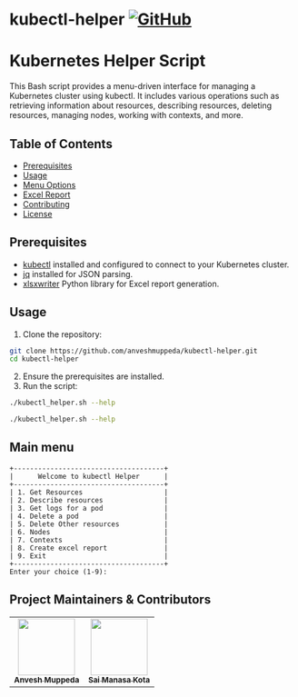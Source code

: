 # kubectl-helper [![GitHub](https://img.shields.io/github/license/anveshmuppeda/kubectl-helper?color=blue)](https://github.com/anveshmuppeda/kubectl-helper/blob/main/LICENSE)

# Kubernetes Helper Script

This Bash script provides a menu-driven interface for managing a Kubernetes cluster using kubectl. It includes various operations such as retrieving information about resources, describing resources, deleting resources, managing nodes, working with contexts, and more.

## Table of Contents
- [Prerequisites](#prerequisites)
- [Usage](#usage)
- [Menu Options](#menu-options)
- [Excel Report](#excel-report)
- [Contributing](#contributing)
- [License](#license)

## Prerequisites
- [kubectl](https://kubernetes.io/docs/tasks/tools/install-kubectl/) installed and configured to connect to your Kubernetes cluster.
- [jq](https://stedolan.github.io/jq/) installed for JSON parsing.
- [xlsxwriter](https://xlsxwriter.readthedocs.io/) Python library for Excel report generation.

## Usage
1. Clone the repository:  
  ```bash
  git clone https://github.com/anveshmuppeda/kubectl-helper.git
  cd kubectl-helper
  ```
2. Ensure the prerequisites are installed.  
3. Run the script:  
  ```bash
  ./kubectl_helper.sh --help 
  ```
```bash
./kubectl_helper.sh --help 
```
## Main menu  
```
+-------------------------------------+
|      Welcome to kubectl Helper      |
+-------------------------------------+
| 1. Get Resources                    |
| 2. Describe resources               |
| 3. Get logs for a pod               |
| 4. Delete a pod                     |
| 5. Delete Other resources           |
| 6. Nodes                            |
| 7. Contexts                         |
| 8. Create excel report              |
| 9. Exit                             |
+-------------------------------------+
Enter your choice (1-9):
```  

## Project Maintainers & Contributors  
<table>
  <tr>
    <td align="center"><a href="https://anveshmuppeda.github.io/profile/"><img src="https://avatars.githubusercontent.com/u/115966808?v=4" width="100px;" alt=""/><br /><sub><b>Anvesh Muppeda</b></sub></a></td>
    <td align="center"><a href="https://github.com/saimanasak"><img src="https://avatars.githubusercontent.com/u/47205414?v=4" width="100px;" alt=""/><br /><sub><b>Sai Manasa Kota</b></sub></a></td>
  </tr>
</table>